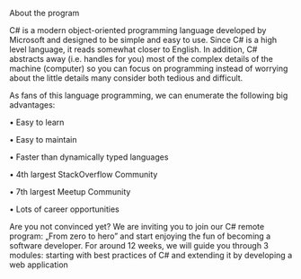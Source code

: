 About the program


C# is a modern object-oriented programming language developed by Microsoft and designed to be simple and easy to use. 
Since C# is a high level language, it reads somewhat closer to English. In addition, C# abstracts away (i.e. handles for you) 
most of the complex details of the machine (computer) so you can focus on programming instead of worrying about the little details many 
consider both tedious and difficult.

As fans of this language programming, we can enumerate the following big advantages:

• Easy to learn

• Easy to maintain

• Faster than dynamically typed languages

• 4th largest StackOverflow Community

• 7th largest Meetup Community

• Lots of career opportunities

Are you not convinced yet? We are inviting you to join our C# remote program: „From zero to hero” and start enjoying the fun of becoming
a software developer. For around 12 weeks, we will guide you through 3 modules: starting with best practices of C# and extending it by
developing a web application
